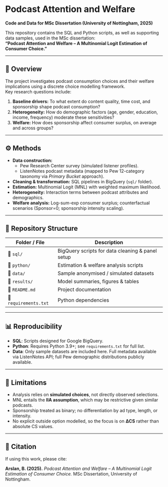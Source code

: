 # Podcast Attention and Welfare  
**Code and Data for MSc Dissertation (University of Nottingham, 2025)**  

This repository contains the SQL and Python scripts, as well as supporting data samples, used in the MSc dissertation:  
**“Podcast Attention and Welfare – A Multinomial Logit Estimation of Consumer Choice.”**

---

## 📖 Overview
The project investigates podcast consumption choices and their welfare implications using a discrete choice modelling framework.  
Key research questions include:  
1. **Baseline drivers:** To what extent do content quality, time cost, and sponsorship shape podcast consumption?  
2. **Heterogeneity:** How do demographic factors (age, gender, education, income, frequency) moderate these sensitivities?  
3. **Welfare:** How does sponsorship affect consumer surplus, on average and across groups?  

---

## ⚙️ Methods
- **Data construction:**  
  - Pew Research Center survey (simulated listener profiles).  
  - ListenNotes podcast metadata (mapped to Pew 12-category taxonomy via *Primary Bucket* approach).  
- **Cleaning & transformation:** SQL pipelines in BigQuery (`sql/` folder).  
- **Estimation:** Multinomial Logit (MNL) with weighted maximum likelihood.  
- **Heterogeneity:** Interaction terms between podcast attributes and demographics.  
- **Welfare analysis:** Log-sum-exp consumer surplus; counterfactual scenarios (Sponsor=0; sponsorship intensity scaling).  

---

## 📂 Repository Structure

| Folder / File      | Description                                      |
|--------------------|--------------------------------------------------|
| 📁 `sql/`          | BigQuery scripts for data cleaning & panel setup |
| 📁 `python/`       | Estimation & welfare analysis scripts            |
| 📁 `data/`         | Sample anonymised / simulated datasets           |
| 📁 `results/`      | Model summaries, figures & tables                |
| 📄 `README.md`     | Project documentation                            |
| 📄 `requirements.txt` | Python dependencies                          |

---

## 📊 Reproducibility  
- **SQL**: Scripts designed for Google BigQuery.  
- **Python**: Requires Python 3.9+; see `requirements.txt` for full list.  
- **Data**: Only sample datasets are included here. Full metadata available via ListenNotes API; full Pew demographic distributions publicly available.  

---

## 📌 Limitations  
- Analysis relies on **simulated choices**, not directly observed selections.  
- MNL entails the **IIA assumption**, which may be restrictive given similar podcasts.  
- Sponsorship treated as binary; no differentiation by ad type, length, or intensity.  
- No explicit outside option modelled, so the focus is on **ΔCS** rather than absolute CS values.  

---

## 📑 Citation  
If using this work, please cite:  

**Arslan, B. (2025).** *Podcast Attention and Welfare – A Multinomial Logit Estimation of Consumer Choice.* MSc Dissertation, University of Nottingham.  


